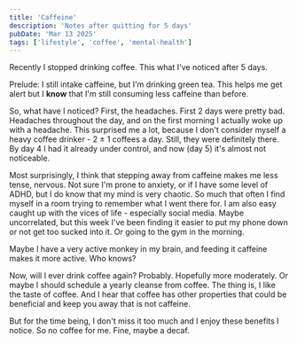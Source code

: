 ```yaml
---
title: 'Caffeine'
description: 'Notes after quitting for 5 days'
pubDate: 'Mar 13 2025'
tags: ['lifestyle', 'coffee', 'mental-health']
---
```


Recently I stopped drinking coffee. This what I've noticed after 5 days.

Prelude: I still intake caffeine, but I'm drinking green tea. This helps me get alert but I **know** that I'm still consuming less caffeine than before.

So, what have I noticed? First, the headaches. First 2 days were pretty bad. Headaches throughout the day, and on the first morning I actually woke up with a headache. This surprised me a lot, because I don't consider myself a heavy coffee drinker - 2 ± 1 coffees a day. Still, they were definitely there. By day 4 I had it already under control, and now (day 5) it's almost not noticeable.

Most surprisingly, I think that stepping away from caffeine makes me less tense, nervous. Not sure I'm prone to anxiety, or if I have some level of ADHD, but I do know that my mind is very chaotic. So much that often I find myself in a room trying to remember what I went there for. I am also easy caught up with the vices of life - especially social media. Maybe uncorrelated, but this week I've been finding it easier to put my phone down or not get too sucked into it. Or going to the gym in the morning.

Maybe I have a very active monkey in my brain, and feeding it caffeine makes it more active. Who knows?

Now, will I ever drink coffee again? Probably. Hopefully more moderately. Or maybe I should schedule a yearly cleanse from coffee. The thing is, I like the taste of coffee. And I hear that coffee has other properties that could be beneficial and keep you away that is not caffeine.

But for the time being, I don't miss it too much and I enjoy these benefits I notice. So no coffee for me. Fine, maybe a decaf.
